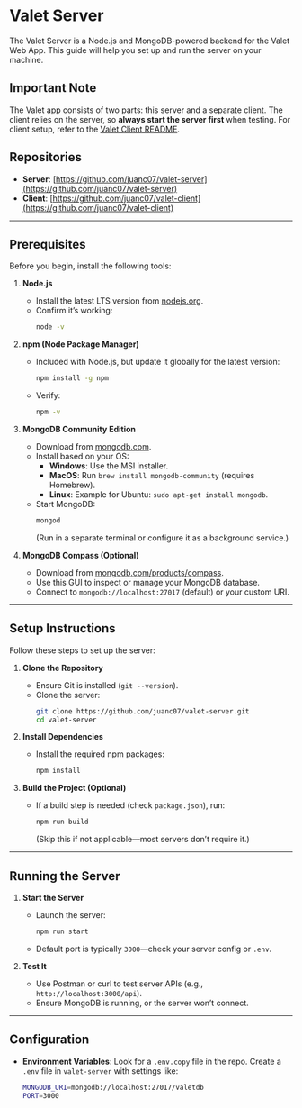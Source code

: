 # Valet Server

The Valet Server is a Node.js and MongoDB-powered backend for the Valet Web App. This guide will help you set up and run the server on your machine.

## Important Note
The Valet app consists of two parts: this server and a separate client. The client relies on the server, so **always start the server first** when testing. For client setup, refer to the [Valet Client README](https://github.com/juanc07/valet-client).

## Repositories
- **Server**: [https://github.com/juanc07/valet-server](https://github.com/juanc07/valet-server)  
- **Client**: [https://github.com/juanc07/valet-client](https://github.com/juanc07/valet-client)

---

## Prerequisites

Before you begin, install the following tools:

1. **Node.js**  
   - Install the latest LTS version from [nodejs.org](https://nodejs.org/).  
   - Confirm it’s working:  
     ```bash
     node -v
     ```

2. **npm (Node Package Manager)**  
   - Included with Node.js, but update it globally for the latest version:  
     ```bash
     npm install -g npm
     ```
   - Verify:  
     ```bash
     npm -v
     ```

3. **MongoDB Community Edition**  
   - Download from [mongodb.com](https://www.mongodb.com/try/download/community).  
   - Install based on your OS:  
     - **Windows**: Use the MSI installer.  
     - **MacOS**: Run `brew install mongodb-community` (requires Homebrew).  
     - **Linux**: Example for Ubuntu: `sudo apt-get install mongodb`.  
   - Start MongoDB:  
     ```bash
     mongod
     ```
     (Run in a separate terminal or configure it as a background service.)

4. **MongoDB Compass (Optional)**  
   - Download from [mongodb.com/products/compass](https://www.mongodb.com/products/compass).  
   - Use this GUI to inspect or manage your MongoDB database.  
   - Connect to `mongodb://localhost:27017` (default) or your custom URI.

---

## Setup Instructions

Follow these steps to set up the server:

1. **Clone the Repository**  
   - Ensure Git is installed (`git --version`).  
   - Clone the server:  
     ```bash
     git clone https://github.com/juanc07/valet-server.git
     cd valet-server
     ```

2. **Install Dependencies**  
   - Install the required npm packages:  
     ```bash
     npm install
     ```

3. **Build the Project (Optional)**  
   - If a build step is needed (check `package.json`), run:  
     ```bash
     npm run build
     ```
     (Skip this if not applicable—most servers don’t require it.)

---

## Running the Server

1. **Start the Server**  
   - Launch the server:  
     ```bash
     npm run start
     ```
   - Default port is typically `3000`—check your server config or `.env`.

2. **Test It**  
   - Use Postman or curl to test server APIs (e.g., `http://localhost:3000/api`).  
   - Ensure MongoDB is running, or the server won’t connect.

---

## Configuration
- **Environment Variables**: Look for a `.env.copy` file in the repo. Create a `.env` file in `valet-server` with settings like:  
  ```bash
  MONGODB_URI=mongodb://localhost:27017/valetdb
  PORT=3000